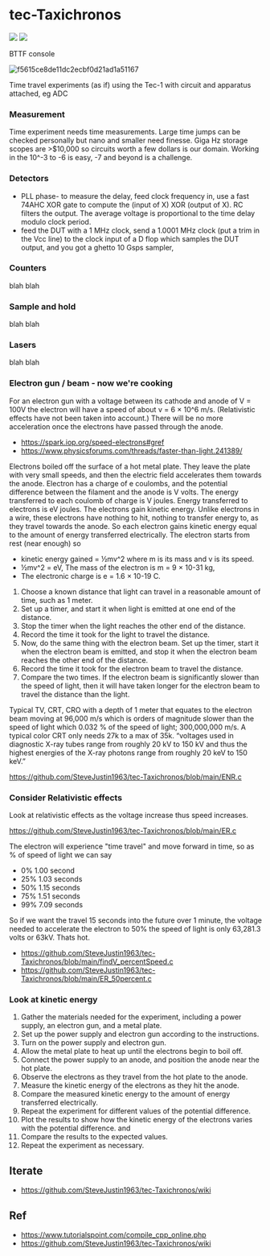 # tec-Taxichronos

![](https://github.com/SteveJustin1963/tec-Taxichronos/blob/main/pics/tardis-time-machine-570x298.jpg) 
![](https://github.com/SteveJustin1963/tec-Taxichronos/blob/main/pics/bttf1.png)

BTTF console

![f5615ce8de11dc2ecbf0d21ad1a51167](https://user-images.githubusercontent.com/58069246/202954768-bfa3a7d4-b7ed-40fa-9538-56cd3380a81f.jpg)




Time travel experiments (as if) using the Tec-1 with circuit and apparatus attached, eg ADC 

### Measurement
Time experiment needs time measurements. Large time jumps can be checked personally but nano and smaller need finesse.
Giga Hz storage scopes are >$10,000 so circuits worth a few dollars is our domain. Working in the 10^-3 to -6 is easy, -7 and beyond is a challenge.

### Detectors 
- PLL phase- to measure the delay, feed clock frequency in, use a fast 74AHC XOR gate to compute the (input of X) XOR (output of X). RC filters the output. The average voltage is proportional to the time delay modulo clock period.
- feed the DUT with a 1 MHz clock, send a 1.0001 MHz clock (put a trim in the Vcc line) to the clock input of a D flop which samples the DUT output, and you got a ghetto 10 Gsps sampler, 

### Counters
 blah blah
### Sample and hold
 blah blah
### Lasers
 blah blah
### Electron gun / beam - now we're cooking
For an electron gun with a voltage between its cathode and anode of V = 100V the electron will have a speed of about v = 6 × 10^6 m/s. (Relativistic effects have not been taken into account.) There will be no more acceleration once the electrons have passed through the anode. 
- https://spark.iop.org/speed-electrons#gref
- https://www.physicsforums.com/threads/faster-than-light.241389/

Electrons boiled off the surface of a hot metal plate. They leave the plate with very small speeds, and then the electric field accelerates them towards the anode.  Electron has a charge of e coulombs, and the potential difference between the filament and the anode is V volts. The energy transferred to each coulomb of charge is V joules.  Energy transferred to electrons is eV joules. The electrons gain kinetic energy. Unlike electrons in a wire, these electrons have nothing to hit, nothing to transfer energy to, as they travel towards the anode. So each electron gains kinetic energy equal to the amount of energy transferred electrically. The electron starts from rest (near enough) so 
- kinetic energy gained = ½mv^2 where m is its mass and v is its speed. 
- ½mv^2 = eV, The mass of the electron is m = 9 × 10-31 kg, 
- The electronic charge is e = 1.6 × 10-19 C. 

1. Choose a known distance that light can travel in a reasonable amount of time, such as 1 meter.
2. Set up a timer, and start it when light is emitted at one end of the distance.
3. Stop the timer when the light reaches the other end of the distance.
4. Record the time it took for the light to travel the distance.
5. Now, do the same thing with the electron beam. Set up the timer, start it when the electron beam is emitted, and stop it when the electron beam reaches the other end of the distance.
6. Record the time it took for the electron beam to travel the distance.
7. Compare the two times. If the electron beam is significantly slower than the speed of light, then it will have taken longer for the electron beam to travel the distance than the light.

Typical TV, CRT, CRO with a depth of 1 meter that equates to the electron beam moving at 96,000 m/s which is orders of magnitude slower than the speed of light which 0.032 % of the speed of light; 300,000,000 m/s. A typical color CRT only needs 27k to a max of 35k. “voltages used in diagnostic X-ray tubes range from roughly 20 kV to 150 kV and thus the highest energies of the X-ray photons range from roughly 20 keV to 150 keV.”
 
https://github.com/SteveJustin1963/tec-Taxichronos/blob/main/ENR.c

### Consider Relativistic effects 
Look at relativistic effects as the voltage increase thus speed increases.  

https://github.com/SteveJustin1963/tec-Taxichronos/blob/main/ER.c

The electron will experience "time travel" and move forward in time, so as % of speed of light we can say
- 0% 1.00 second
- 25% 1.03 seconds
- 50% 1.15 seconds
- 75% 1.51 seconds
- 99% 7.09 seconds

So if we want the travel 15 seconds into the future over 1 minute, the voltage needed to accelerate the electron to 50% the speed of light is only 63,281.3 volts or 63kV. Thats hot. 

- https://github.com/SteveJustin1963/tec-Taxichronos/blob/main/findV_percentSpeed.c
- https://github.com/SteveJustin1963/tec-Taxichronos/blob/main/ER_50percent.c 


### Look at kinetic energy 
1. Gather the materials needed for the experiment, including a power supply, an electron gun, and a metal plate.
2. Set up the power supply and electron gun according to the instructions.
3. Turn on the power supply and electron gun.
4. Allow the metal plate to heat up until the electrons begin to boil off.
5. Connect the power supply to an anode, and position the anode near the hot plate.
6. Observe the electrons as they travel from the hot plate to the anode.
7. Measure the kinetic energy of the electrons as they hit the anode.
8. Compare the measured kinetic energy to the amount of energy transferred electrically.
9. Repeat the experiment for different values of the potential difference.
10. Plot the results to show how the kinetic energy of the electrons varies with the potential difference. and 
11. Compare the results to the expected values.
12. Repeat the experiment as necessary.
 



## Iterate
- https://github.com/SteveJustin1963/tec-Taxichronos/wiki

## Ref
- https://www.tutorialspoint.com/compile_cpp_online.php
- https://github.com/SteveJustin1963/tec-Taxichronos/wiki



